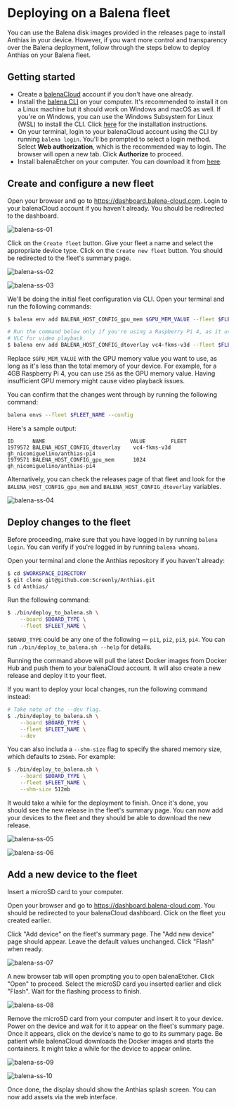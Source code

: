 # Deploying on a Balena fleet

You can use the Balena disk images provided in the releases page to install
Anthias in your device. However, if you want more control and transparency over
the Balena deployment, follow through the steps below to deploy Anthias on your
Balena fleet.

## Getting started

- Create a [balenaCloud](https://www.balena.io/cloud) account if you don't have
  one already.
- Install the [balena CLI](https://docs.balena.io/reference/balena-cli/) on your
  computer. It's recommended to install it on a Linux machine but it should work
  on Windows and macOS as well. If you're on Windows, you can use the Windows
  Subsystem for Linux (WSL) to install the CLI. Click
  [here](https://github.com/balena-io/balena-cli/blob/master/INSTALL.md) for the
  installation instructions.
- On your terminal, login to your balenaCloud account using the CLI by running
  `balena login`.  You'll be prompted to select a login method. Select
  **Web authorization**, which is the recommended way to login. The browser will
  open a new tab. Click **Authorize** to proceed.
- Install balenaEtcher on your computer. You can download it from
  [here](https://etcher.balena.io/).

## Create and configure a new fleet

Open your browser and go to https://dashboard.balena-cloud.com. Login to your
balenaCloud account if you haven't already. You should be redirected to the
dashboard.

![balena-ss-01](/docs/images/balena-deployment-01-dashboard.png)

Click on the `Create fleet` button. Give your fleet a name and select the
appropriate device type. Click on the `Create new fleet` button. You should be
redirected to the fleet's summary page.

![balena-ss-02](/docs/images/balena-deployment-02-create-fleet.png)

![balena-ss-03](/docs/images/balena-deployment-03-fleet-summary-page.png)

We'll be doing the initial fleet configuration via CLI. Open your terminal and
run the following commands:

```bash
$ balena env add BALENA_HOST_CONFIG_gpu_mem $GPU_MEM_VALUE --fleet $FLEET_NAME

# Run the command below only if you're using a Raspberry Pi 4, as it uses
# VLC for video playback.
$ balena env add BALENA_HOST_CONFIG_dtoverlay vc4-fkms-v3d --fleet $FLEET_NAME
```

Replace `$GPU_MEM_VALUE` with the GPU memory value you want to use, as long as
it's less than the total memory of your device. For example, for a 4GB Raspberry
Pi 4, you can use `256` as the GPU memory value. Having insufficient GPU memory
might cause video playback issues.

You can confirm that the changes went through by running the following command:

```bash
balena envs --fleet $FLEET_NAME --config
```

Here's a sample output:

```
ID      NAME                           VALUE        FLEET
1979572 BALENA_HOST_CONFIG_dtoverlay    vc4-fkms-v3d gh_nicomiguelino/anthias-pi4
1979571 BALENA_HOST_CONFIG_gpu_mem      1024         gh_nicomiguelino/anthias-pi4
```

Alternatively, you can check the releases page of that fleet and look for the
`BALENA_HOST_CONFIG_gpu_mem` and `BALENA_HOST_CONFIG_dtoverlay` variables.

![balena-ss-04](/docs/images/balena-deployment-04-fleet-config-page.png)

## Deploy changes to the fleet

Before proceeding, make sure that you have logged in by running `balena login`.
You can verify if you're logged in by running `balena whoami`.

Open your terminal and clone the Anthias repository if you haven't already:

```bash
$ cd $WORKSPACE_DIRECTORY
$ git clone git@github.com:Screenly/Anthias.git
$ cd Anthias/
```

Run the following command:

```bash
$ ./bin/deploy_to_balena.sh \
    --board $BOARD_TYPE \
    --fleet $FLEET_NAME \
```

`$BOARD_TYPE` could be any one of the following &mdash; `pi1`, `pi2`, `pi3`, `pi4`.
You can run `./bin/deploy_to_balena.sh --help` for details.

Running the command above will pull the latest Docker images from Docker Hub and
push them to your balenaCloud account. It will also create a new release and
deploy it to your fleet.

If you want to deploy your local changes, run the following command instead:

```bash
# Take note of the --dev flag.
$ ./bin/deploy_to_balena.sh \
    --board $BOARD_TYPE \
    --fleet $FLEET_NAME \
    --dev
```

You can also includa a `--shm-size` flag to specify the shared memory size, which defaults
to `256mb`. For example:

```bash
$ ./bin/deploy_to_balena.sh \
    --board $BOARD_TYPE \
    --fleet $FLEET_NAME \
    --shm-size 512mb
```

It would take a while for the deployment to finish. Once it's done, you should
see the new release in the fleet's summary page. You can now add your devices to
the fleet and they should be able to download the new release.

![balena-ss-05](/docs/images/balena-deployment-05-term-deployment-successful.png)

![balena-ss-06](/docs/images/balena-deployment-06-fleet-releases-page.png)

## Add a new device to the fleet

Insert a microSD card to your computer.

Open your browser and go to https://dashboard.balena-cloud.com. You should be
redirected to your balenaCloud dashboard. Click on the fleet you created earlier.

Click "Add device" on the fleet's summary page. The "Add new device" page should
appear. Leave the default values unchanged. Click "Flash" when ready.

![balena-ss-07](/docs/images/balena-deployment-07-add-device.png)

A new browser tab will open prompting you to open balenaEtcher. Click "Open" to
proceed. Select the microSD card you inserted earlier and click "Flash". Wait for
the flashing process to finish.

![balena-ss-08](/docs/images/balena-deployment-08-etcher.png)

Remove the microSD card from your computer and insert it to your device. Power
on the device and wait for it to appear on the fleet's summary page. Once it
appears, click on the device's name to go to its summary page. Be patient while
balenaCloud downloads the Docker images and starts the containers. It might take
a while for the device to appear online.

![balena-ss-09](/docs/images/balena-deployment-09-device-list.png)

![balena-ss-10](/docs/images/balena-deployment-10-downloading-images.png)

Once done, the display should show the Anthias splash screen. You can now
add assets via the web interface.
